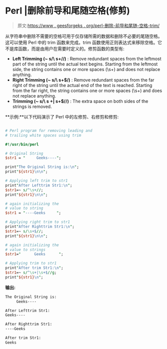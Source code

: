 # Perl |删除前导和尾随空格(修剪)

> 原文:[https://www . geesforgeks . org/perl-删除-前导和尾随-空格-trim/](https://www.geeksforgeeks.org/perl-removing-leading-and-trailing-white-spaces-trim/)

从字符串中删除不需要的空格可用于仅存储所需的数据和删除不必要的尾随空格。这可以使用 Perl 中的 trim 函数来完成。trim 函数使用正则表达式来移除空格。它不是库函数，而是由用户在需要时定义的。修剪函数的类型有:

*   **Left Trimming (~ s/\ s+//)** : Remove redundant spaces from the leftmost part of the string until the actual text begins. Starting from the leftmost side, the string contains one or more spaces (\s+) and does not replace anything.
*   **Right Trimming (~ s/\ s+$/)** : Remove redundant spaces from the far right of the string until the actual end of the text is reached. Starting from the far right, the string contains one or more spaces (\s+) and does not replace anything.
*   **Trimming (~ s/\ s +| s+$//)** : The extra space on both sides of the strings is removed.

**示例:**以下代码演示了 Perl 中的左修剪、右修剪和修剪:

```perl

# Perl program for removing leading and
# trailing white spaces using trim

#!/usr/bin/perl

# Original String
$str1 = "     Geeks----";

print"The Original String is:\n";
print"${str1}\n\n";

# Applying left trim to str1
print"After Lefttrim Str1:\n";
$str1=~ s/^\s+//;
print"${str1}\n\n";

# again initializing the 
# value to string
$str1 = "----Geeks     ";

# Applying right trim to str1
print"After Righttrim Str1:\n";
$str1=~ s/\s+$//;
print"${str1}\n\n";

# again initializing the 
# value to strings
$str1="      Geeks      ";

# Applying trim to str1
print"After trim Str1:\n";
$str1=~ s/^\s+|\s+$//g;
print"${str1}\n";
```

**输出:**

```perl
The Original String is:
     Geeks----

After Lefttrim Str1:
Geeks----

After Righttrim Str1:
----Geeks

After trim Str1:
Geeks
```
